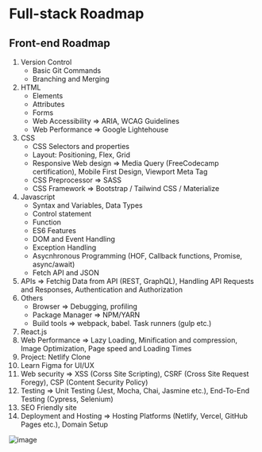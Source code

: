# Full-stack Roadmap

## Front-end Roadmap

1. Version Control
    - Basic Git Commands
    - Branching and Merging
3. HTML
    - Elements
    - Attributes
    - Forms
    - Web Accessibility => ARIA, WCAG Guidelines
    - Web Performance => Google Lightehouse
4. CSS
    - CSS Selectors and properties
    - Layout: Positioning, Flex, Grid
    - Responsive Web design => Media Query (FreeCodecamp certification), Mobile First Design, Viewport Meta Tag
    - CSS Preprocessor => SASS
    - CSS Framework => Bootstrap / Tailwind CSS / Materialize
5. Javascript
    - Syntax and Variables, Data Types
    - Control statement
    - Function
    - ES6 Features
    - DOM and Event Handling
    - Exception Handling
    - Asycnhronous Programming (HOF, Callback functions, Promise, async/await)
    - Fetch API and JSON
7. APIs => Fetchig Data from API (REST, GraphQL),  Handling API Requests and Responses, Authentication and Authorization
8. Others
    - Browser => Debugging, profiling
    - Package Manager => NPM/YARN
    - Build tools => webpack, babel. Task runners (gulp etc.)
9. React.js
10. Web Performance => Lazy Loading, Minification and compression, Image Optimization, Page speed and Loading Times
11. Project: Netlify Clone
12. Learn Figma for UI/UX
13. Web security => XSS (Corss Site Scripting), CSRF (Cross Site Request Foregy), CSP (Content Security Policy)
14. Testing => Unit Testing (Jest, Mocha, Chai, Jasmine etc.), End-To-End Testing (Cypress, Selenium)
15. SEO Friendly site
16. Deployment and Hosting => Hosting Platforms (Netlify, Vercel, GitHub Pages etc.), Domain Setup

![image](https://github.com/anisul-Islam/full-stack-roadmap/assets/28184926/6a4a5433-75e2-4938-b6ea-c9d23f105639)

